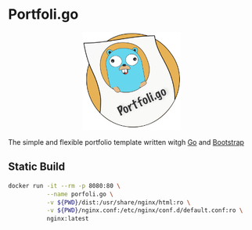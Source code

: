 # Portfoli.go

<p align="center">
    <img src="./public/img/portfoli.go-yellow.svg" style="width: 200px" />
</p>

The simple and flexible portfolio template written witgh [Go](https://golang.org) and [Bootstrap](https://getbootstrap.com)


## Static Build

```bash
docker run -it --rm -p 8080:80 \
           --name porfoli.go \
           -v ${PWD}/dist:/usr/share/nginx/html:ro \
           -v ${PWD}/nginx.conf:/etc/nginx/conf.d/default.conf:ro \
           nginx:latest
```